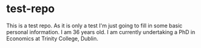 test-repo
=========

This is a test repo.
As it is only a test I'm just going to fill in some basic personal information.
I am 36 years old.
I am currently undertaking a PhD in Economics at Trinity College, Dublin.

